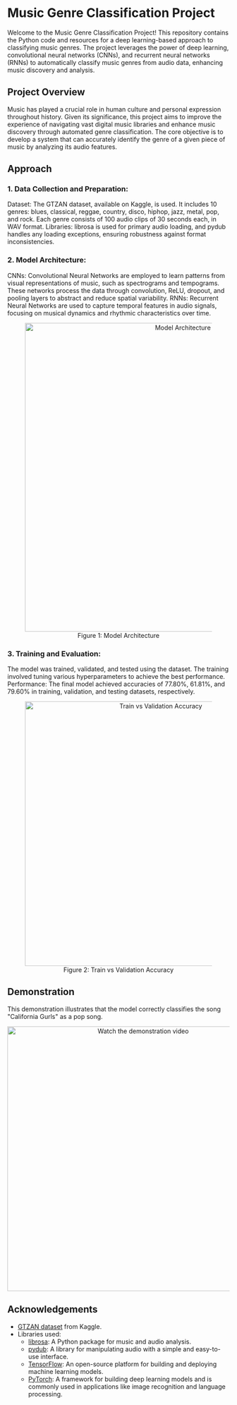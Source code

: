 # Music Genre Classification Project

Welcome to the Music Genre Classification Project! This repository contains the Python code and resources for a deep learning-based approach to classifying music genres. The project leverages the power of deep learning, convolutional neural networks (CNNs), and recurrent neural networks (RNNs) to automatically classify music genres from audio data, enhancing music discovery and analysis.

## Project Overview
Music has played a crucial role in human culture and personal expression throughout history. Given its significance, this project aims to improve the experience of navigating vast digital music libraries and enhance music discovery through automated genre classification. The core objective is to develop a system that can accurately identify the genre of a given piece of music by analyzing its audio features.

## Approach
### 1. Data Collection and Preparation:
Dataset: The GTZAN dataset, available on Kaggle, is used. It includes 10 genres: blues, classical, reggae, country, disco, hiphop, jazz, metal, pop, and rock. Each genre consists of 100 audio clips of 30 seconds each, in WAV format.
Libraries: librosa is used for primary audio loading, and pydub handles any loading exceptions, ensuring robustness against format inconsistencies.

### 2. Model Architecture:
CNNs: Convolutional Neural Networks are employed to learn patterns from visual representations of music, such as spectrograms and tempograms. These networks process the data through convolution, ReLU, dropout, and pooling layers to abstract and reduce spatial variability.
RNNs: Recurrent Neural Networks are used to capture temporal features in audio signals, focusing on musical dynamics and rhythmic characteristics over time.

<div align="center">

  <figure>
    <img width="700" alt="Model Architecture" src="https://github.com/user-attachments/assets/979a9185-c1f7-4633-802d-878cf6bce9fa">
    <div align="center">
        <figcaption style="text-align: center;">Figure 1: Model Architecture</figcaption>
    </div>
  </figure>
  
</div>

### 3. Training and Evaluation:
The model was trained, validated, and tested using the dataset. The training involved tuning various hyperparameters to achieve the best performance.
Performance: The final model achieved accuracies of 77.80%, 61.81%, and 79.60% in training, validation, and testing datasets, respectively.

<div align="center">

  <figure>
    <img width="600" alt="Train vs Validation Accuracy" src="https://github.com/user-attachments/assets/53a37677-800d-42c6-9fe7-cf7ce8551801">
    <div align="center"
        <figcaption> Figure 2: Train vs Validation Accuracy </figcaption>
    </div>
  </figure>
  
</div>

## Demonstration
This demonstration illustrates that the model correctly classifies the song "California Gurls" as a pop song.
<div align="center">
  <a href="https://youtu.be/ofdyUeqrXY4">
    <img src="https://img.youtube.com/vi/ofdyUeqrXY4/maxresdefault.jpg" alt="Watch the demonstration video" width="600" />
  </a>
</div>

## Acknowledgements
- [GTZAN dataset](https://www.kaggle.com/datasets/andradaolteanu/gtzan-dataset-music-genre-classification) from Kaggle.
- Libraries used: 
  - [librosa](https://librosa.org/): A Python package for music and audio analysis.
  - [pydub](https://pydub.com/): A library for manipulating audio with a simple and easy-to-use interface.
  - [TensorFlow](https://www.tensorflow.org/): An open-source platform for building and deploying machine learning models.
  - [PyTorch](https://www.tensorflow.org/](https://pytorch.org/)): A framework for building deep learning models and is commonly used in applications like image recognition and language processing.
